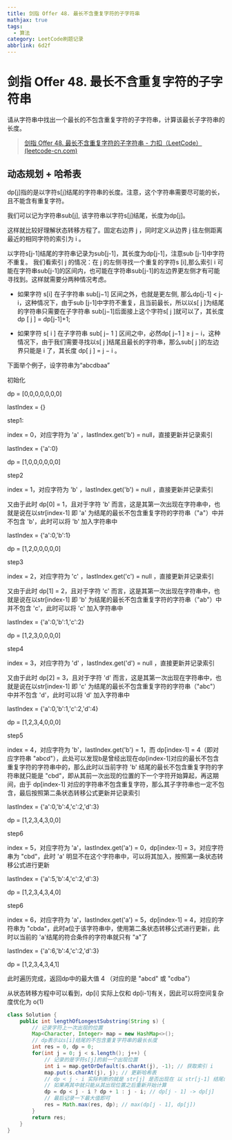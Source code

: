 ```yaml
---
title: 剑指 Offer 48. 最长不含重复字符的子字符串
mathjax: true
tags:
  - 算法
category: LeetCode刷题记录
abbrlink: 6d2f
---
```

# 剑指 Offer 48. 最长不含重复字符的子字符串

请从字符串中找出一个最长的不包含重复字符的子字符串，计算该最长子字符串的长度。

> [剑指 Offer 48. 最长不含重复字符的子字符串 - 力扣（LeetCode） (leetcode-cn.com)](https://leetcode-cn.com/problems/zui-chang-bu-han-zhong-fu-zi-fu-de-zi-zi-fu-chuan-lcof/)

<!-- more -->

## 动态规划 + 哈希表

dp[j]指的是以字符s[j]结尾的字符串的长度。注意，这个字符串需要尽可能的长，且不能含有重复字符。

我们可以记为字符串sub[j], 该字符串以字符s[j]结尾，长度为dp[j]。

这样就比较好理解状态转移方程了。固定右边界 j ，同时定义从边界 j 往左侧距离最近的相同字符的索引为 i 。

以字符s[j-1]结尾的字符串记录为sub[j-1]，其长度为dp[j-1]，注意sub [j-1]中字符不重复。 我们看索引 j 的情况：在 j 的左侧寻找一个重复的字符s [i],那么索引 i 可能在字符串sub[j-1]的区间内，也可能在字符串sub[j-1]的左边界更左侧才有可能寻找到。这样就需要分两种情况考虑。

- 如果字符 s[i] 在子字符串 sub[j−1] 区间之外，也就是更左侧, 那么dp[j-1] < j-i，这种情况下，由于sub [j-1]中字符不重复，且当前最长，所以以s[ j ]为结尾的字符串只需要在子字符串 sub[j−1]后面接上这个字符s[ j ]就可以了，其长度dp [ j ] = dp[j-1]+1;

- 如果字符 s[ i ] 在子字符串 sub[ j− 1 ] 区间之中，必然dp[ j−1 ] ≥ j − i，这种情况下，由于我们需要寻找以s[ j ]结尾且最长的字符串，那么sub[ j ]的左边界只能是 i 了，其长度 dp[ j ] = j − i 。

下面举个例子，设字符串为“abcdbaa”

初始化 

dp = [0,0,0,0,0,0,0]

lastIndex = {}

step1:

index = 0，对应字符为 'a' ，lastIndex.get('b') = null，直接更新并记录索引

lastIndex = {'a':0}

dp = [1,0,0,0,0,0,0]

step2

index = 1，对应字符为 'b' ，lastIndex.get('b') = null ，直接更新并记录索引

又由于此时 dp[0] = 1，且对于字符 'b' 而言，这是其第一次出现在字符串中，也就是说在以str[index-1] 即 'a' 为结尾的最长不包含重复字符的字符串（"a"）中并不包含 'b'，此时可以将 'b' 加入字符串中

lastIndex = {'a':0,'b':1}

dp = [1,2,0,0,0,0,0]

step3

index = 2，对应字符为 'c' ，lastIndex.get('c') = null ，直接更新并记录索引

又由于此时 dp[1] = 2，且对于字符 'c' 而言，这是其第一次出现在字符串中，也就是说在以str[index-1] 即 'b' 为结尾的最长不包含重复字符的字符串（"ab"）中并不包含 'c'，此时可以将 'c' 加入字符串中

lastIndex = {'a':0,'b':1,'c':2}

dp = [1,2,3,0,0,0,0]

step4

index = 3，对应字符为 'd' ，lastIndex.get('d') = null ，直接更新并记录索引

又由于此时 dp[2] = 3，且对于字符 'd' 而言，这是其第一次出现在字符串中，也就是说在以str[index-1] 即 'c' 为结尾的最长不包含重复字符的字符串（"abc"）中并不包含 'd'，此时可以将 'd' 加入字符串中

lastIndex = {'a':0,'b':1,'c':2,'d':4}

dp = [1,2,3,4,0,0,0]

step5

index = 4，对应字符为 'b'，lastIndex.get('b') = 1，而 dp[index-1] = 4（即对应字符串 "abcd"），此处可以发现b是曾经出现在dp[index-1]对应的最长不包含重复字符的字符串中的，那么此时以当前字符 'b' 结尾的最长不包含重复字符的字符串就只能是 "cbd"，即从其前一次出现的位置的下一个字符开始算起，再这期间，由于 dp[index-1] 对应的字符串不包含重复字符，那么其子字符串也一定不包含，最后按照第二条状态转移公式更新并记录索引

lastIndex = {'a':0,'b':4,'c':2,'d':3}

dp = [1,2,3,4,3,0,0]

step6

index = 5，对应字符为 'a'，lastIndex.get('a') = 0，dp[index-1] = 3，对应字符串为 "cbd"，此时 'a' 明显不在这个字符串中，可以将其加入，按照第一条状态转移公式进行更新

lastIndex = {'a':5,'b':4,'c':2,'d':3}

dp = [1,2,3,4,3,4,0]

step6

index = 6，对应字符为 'a'，lastIndex.get('a') = 5，dp[index-1] = 4，对应的字符串为 "cbda"，此时a位于该字符串中，使用第二条状态转移公式进行更新，此时以当前的 'a'结尾的符合条件的字符串就只有 "a"了

lastIndex = {'a':6,'b':4,'c':2,'d':3}

dp = [1,2,3,4,3,4,1]

此时遍历完成，返回dp中的最大值 4 （对应的是 "abcd" 或 "cdba"）

从状态转移方程中可以看到，dp[i] 实际上仅和 dp[i-1]有关，因此可以将空间复杂度优化为 o(1)

```java
class Solution {
    public int lengthOfLongestSubstring(String s) {
      	// 记录字符上一次出现的位置
        Map<Character, Integer> map = new HashMap<>();
        // dp表示以s[i]结尾的不包含重复字符串的最长长度
        int res = 0, dp = 0;
        for(int j = 0; j < s.length(); j++) {
            // 记录的是字符s[j]的前一个出现位置
            int i = map.getOrDefault(s.charAt(j), -1); // 获取索引 i
            map.put(s.charAt(j), j); // 更新哈希表
          	// dp < j - i 实际判断的就是 str[j] 是否出现在 以 str[j-1] 结尾的满足条件的字符串中，如果不在就可以继续增加
          	// 如果再其中就只能从其出现位置之后重新开始计算
            dp = dp < j - i ? dp + 1 : j - i; // dp[j - 1] -> dp[j]
          	// 最后记录一下最大值即可
            res = Math.max(res, dp); // max(dp[j - 1], dp[j])
        }
        return res;
    }
}
```







